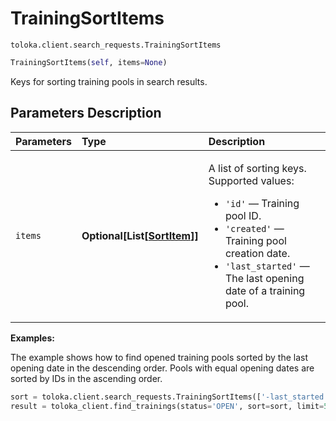 # TrainingSortItems
`toloka.client.search_requests.TrainingSortItems`

```python
TrainingSortItems(self, items=None)
```

Keys for sorting training pools in search results.

## Parameters Description

| Parameters | Type | Description |
| :----------| :----| :-----------|
`items`|**Optional\[List\[[SortItem](toloka.client.search_requests.TrainingSortItems.SortItem.md)\]\]**|<p>A list of sorting keys. Supported values:</p> <ul> <li>`'id'` — Training pool ID.</li> <li>`'created'` — Training pool creation date.</li> <li>`'last_started'` — The last opening date of a training pool.</li> </ul>

**Examples:**

The example shows how to find opened training pools sorted by the last opening date in the descending order. Pools with equal opening dates are sorted by IDs in the ascending order.

```python
sort = toloka.client.search_requests.TrainingSortItems(['-last_started', 'id'])
result = toloka_client.find_trainings(status='OPEN', sort=sort, limit=50)
```
